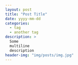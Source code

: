 ```yaml
---
layout: post
title: "Post Title"
date: yyyy-mm-dd
categories:
  - tag
  - another tag
description: >
  Some
  multiline
  description
header-img: "img/posts/img.jpg"
---
```

